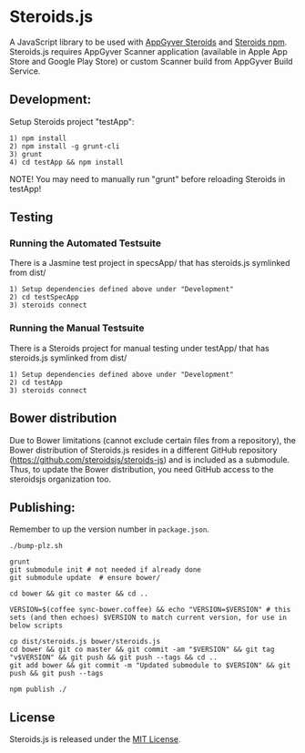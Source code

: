 # Steroids.js

A JavaScript library to be used with [AppGyver Steroids](http://appgyver.com/steroids) and [Steroids npm](//github.com/AppGyver/steroids). Steroids.js requires AppGyver Scanner application (available in Apple App Store and Google Play Store) or custom Scanner build from AppGyver Build Service.

## Development:

Setup Steroids project "testApp":

    1) npm install
    2) npm install -g grunt-cli
    3) grunt
    4) cd testApp && npm install

NOTE!
  You may need to manually run "grunt" before reloading Steroids in testApp!


## Testing

### Running the Automated Testsuite

There is a Jasmine test project in specsApp/ that has steroids.js symlinked from dist/

    1) Setup dependencies defined above under "Development"
    2) cd testSpecApp
    3) steroids connect

### Running the Manual Testsuite

There is a Steroids project for manual testing under testApp/ that has steroids.js symlinked from dist/

    1) Setup dependencies defined above under "Development"
    2) cd testApp
    3) steroids connect

## Bower distribution

Due to Bower limitations (cannot exclude certain files from a repository), the Bower distribution of Steroids.js resides in a different GitHub repository (https://github.com/steroidsjs/steroids-js) and is included as a submodule. Thus, to update the Bower distribution, you need GitHub access to the steroidsjs organization too.

## Publishing:

Remember to up the version number in `package.json`.

    ./bump-plz.sh

    grunt
    git submodule init # not needed if already done
    git submodule update  # ensure bower/

    cd bower && git co master && cd ..

    VERSION=$(coffee sync-bower.coffee) && echo "VERSION=$VERSION" # this sets (and then echoes) $VERSION to match current version, for use in below scripts

    cp dist/steroids.js bower/steroids.js
    cd bower && git co master && git commit -am "$VERSION" && git tag "v$VERSION" && git push && git push --tags && cd ..
    git add bower && git commit -m "Updated submodule to $VERSION" && git push && git push --tags

    npm publish ./

## License

Steroids.js is released under the [MIT License](http://www.opensource.org/licenses/MIT).

